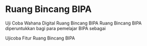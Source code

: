 # Ruang Bincang BIPA
Uji Coba Wahana Digital Ruang Bincang BIPA
Ruang Bincang BIPA diperuntukkan bagi para pemelajar BIPA sebagai 

Ujicoba Fitur Ruang Bincang BIPA
